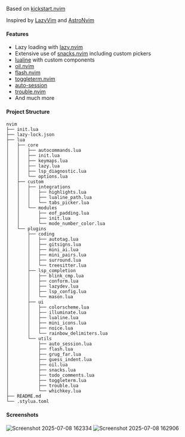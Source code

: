 Based on [kickstart.nvim](https://github.com/nvim-lua/kickstart.nvim)

Inspired by [LazyVim](https://github.com/LazyVim/LazyVim) and [AstroNvim](https://github.com/AstroNvim/AstroNvim)

#### Features

- Lazy loading with [lazy.nvim](https://github.com/folke/lazy.nvim)
- Extensive use of [snacks.nvim](https://github.com/folke/snacks.nvim) including custom pickers
- [lualine](https://github.com/nvim-lualine/lualine.nvim) with custom components
- [oil.nvim](https://github.com/stevearc/oil.nvim)
- [flash.nvim](https://github.com/folke/flash.nvim)
- [toggleterm.nvim](https://github.com/akinsho/toggleterm.nvim)
- [auto-session](https://github.com/rmagatti/auto-session)
- [trouble.nvim](https://github.com/folke/trouble.nvim)
- And much more

#### Project Structure

```
nvim
├── init.lua
├── lazy-lock.json
├── lua
│   ├── core
│   │   ├── autocommands.lua
│   │   ├── init.lua
│   │   ├── keymaps.lua
│   │   ├── lazy.lua
│   │   ├── lsp_diagnostic.lua
│   │   └── options.lua
│   ├── custom
│   │   ├── integrations
│   │   │   ├── highlights.lua
│   │   │   ├── lualine_path.lua
│   │   │   └── tabs_picker.lua
│   │   └── modules
│   │       ├── eof_padding.lua
│   │       ├── init.lua
│   │       └── mode_number_color.lua
│   └── plugins
│       ├── coding
│       │   ├── autotag.lua
│       │   ├── gitsigns.lua
│       │   ├── mini_ai.lua
│       │   ├── mini_pairs.lua
│       │   ├── surround.lua
│       │   └── treesitter.lua
│       ├── lsp_completion
│       │   ├── blink_cmp.lua
│       │   ├── conform.lua
│       │   ├── lazydev.lua
│       │   ├── lsp_config.lua
│       │   └── mason.lua
│       ├── ui
│       │   ├── colorscheme.lua
│       │   ├── illuminate.lua
│       │   ├── lualine.lua
│       │   ├── mini_icons.lua
│       │   ├── noice.lua
│       │   └── rainbow_delimiters.lua
│       └── utils
│           ├── auto_session.lua
│           ├── flash.lua
│           ├── grug_far.lua
│           ├── guess_indent.lua
│           ├── oil.lua
│           ├── snacks.lua
│           ├── todo_comments.lua
│           ├── toggleterm.lua
│           ├── trouble.lua
│           └── whichkey.lua
├── README.md
└── .stylua.toml
```

#### Screenshots

![Screenshot 2025-07-08 162334](https://github.com/user-attachments/assets/3ad9d1e5-3e6b-4b5f-b8e9-cd6fbe5b5a82)
![Screenshot 2025-07-08 162906](https://github.com/user-attachments/assets/cae67557-4721-4307-b786-e9b3a9b8be79)
